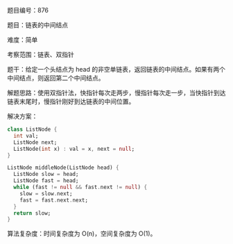 题目编号：876

题目：链表的中间结点

难度：简单

考察范围：链表、双指针

题干：给定一个头结点为 head 的非空单链表，返回链表的中间结点。如果有两个中间结点，则返回第二个中间结点。

解题思路：使用双指针法，快指针每次走两步，慢指针每次走一步，当快指针到达链表末尾时，慢指针刚好到达链表的中间位置。

解决方案：

```dart
class ListNode {
  int val;
  ListNode next;
  ListNode(int x) : val = x, next = null;
}

ListNode middleNode(ListNode head) {
  ListNode slow = head;
  ListNode fast = head;
  while (fast != null && fast.next != null) {
    slow = slow.next;
    fast = fast.next.next;
  }
  return slow;
}
```

算法复杂度：时间复杂度为 O(n)，空间复杂度为 O(1)。